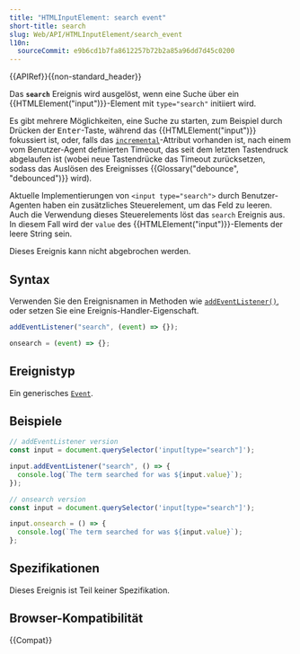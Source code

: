 ```yaml
---
title: "HTMLInputElement: search event"
short-title: search
slug: Web/API/HTMLInputElement/search_event
l10n:
  sourceCommit: e9b6cd1b7fa8612257b72b2a85a96dd7d45c0200
---
```


{{APIRef}}{{non-standard_header}}

Das **`search`** Ereignis wird ausgelöst, wenn eine Suche über ein {{HTMLElement("input")}}-Element mit `type="search"` initiiert wird.

Es gibt mehrere Möglichkeiten, eine Suche zu starten, zum Beispiel durch Drücken der <kbd>Enter</kbd>-Taste, während das {{HTMLElement("input")}} fokussiert ist, oder, falls das [`incremental`](/de/docs/Web/HTML/Reference/Elements/input#incremental)-Attribut vorhanden ist, nach einem vom Benutzer-Agent definierten Timeout, das seit dem letzten Tastendruck abgelaufen ist (wobei neue Tastendrücke das Timeout zurücksetzen, sodass das Auslösen des Ereignisses {{Glossary("debounce", "debounced")}} wird).

Aktuelle Implementierungen von `<input type="search">` durch Benutzer-Agenten haben ein zusätzliches Steuerelement, um das Feld zu leeren. Auch die Verwendung dieses Steuerelements löst das `search` Ereignis aus. In diesem Fall wird der `value` des {{HTMLElement("input")}}-Elements der leere String sein.

Dieses Ereignis kann nicht abgebrochen werden.

## Syntax

Verwenden Sie den Ereignisnamen in Methoden wie [`addEventListener()`](/de/docs/Web/API/EventTarget/addEventListener), oder setzen Sie eine Ereignis-Handler-Eigenschaft.

```js
addEventListener("search", (event) => {});

onsearch = (event) => {};
```

## Ereignistyp

Ein generisches [`Event`](/de/docs/Web/API/Event).

## Beispiele

```js
// addEventListener version
const input = document.querySelector('input[type="search"]');

input.addEventListener("search", () => {
  console.log(`The term searched for was ${input.value}`);
});
```

```js
// onsearch version
const input = document.querySelector('input[type="search"]');

input.onsearch = () => {
  console.log(`The term searched for was ${input.value}`);
};
```

## Spezifikationen

Dieses Ereignis ist Teil keiner Spezifikation.

## Browser-Kompatibilität

{{Compat}}
